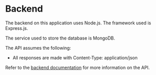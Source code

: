 # Backend
The backend on this application uses Node.js. The framework used is Express.js.

The service used to store the database is MongoDB.

The API assumes the following:
- All responses are made with Content-Type: application/json

Refer to the [backend documentation](documentation/README.md) for more information on the API.
